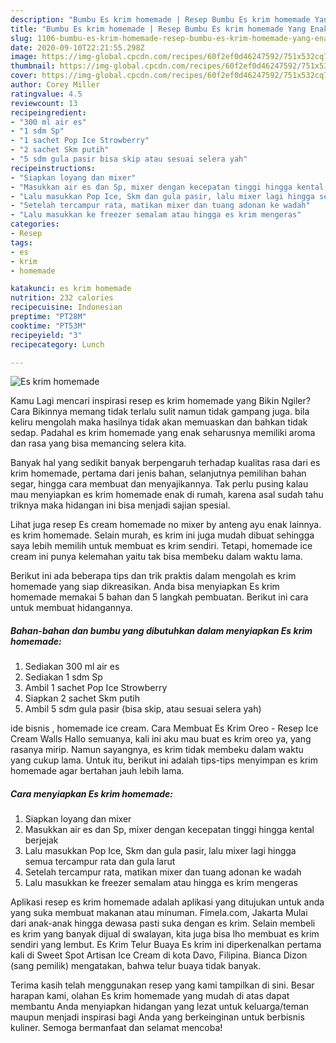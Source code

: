 ```yaml
---
description: "Bumbu Es krim homemade | Resep Bumbu Es krim homemade Yang Enak Dan Mudah"
title: "Bumbu Es krim homemade | Resep Bumbu Es krim homemade Yang Enak Dan Mudah"
slug: 1106-bumbu-es-krim-homemade-resep-bumbu-es-krim-homemade-yang-enak-dan-mudah
date: 2020-09-10T22:21:55.298Z
image: https://img-global.cpcdn.com/recipes/60f2ef0d46247592/751x532cq70/es-krim-homemade-foto-resep-utama.jpg
thumbnail: https://img-global.cpcdn.com/recipes/60f2ef0d46247592/751x532cq70/es-krim-homemade-foto-resep-utama.jpg
cover: https://img-global.cpcdn.com/recipes/60f2ef0d46247592/751x532cq70/es-krim-homemade-foto-resep-utama.jpg
author: Corey Miller
ratingvalue: 4.5
reviewcount: 13
recipeingredient:
- "300 ml air es"
- "1 sdm Sp"
- "1 sachet Pop Ice Strowberry"
- "2 sachet Skm putih"
- "5 sdm gula pasir bisa skip atau sesuai selera yah"
recipeinstructions:
- "Siapkan loyang dan mixer"
- "Masukkan air es dan Sp, mixer dengan kecepatan tinggi hingga kental berjejak"
- "Lalu masukkan Pop Ice, Skm dan gula pasir, lalu mixer lagi hingga semua tercampur rata dan gula larut"
- "Setelah tercampur rata, matikan mixer dan tuang adonan ke wadah"
- "Lalu masukkan ke freezer semalam atau hingga es krim mengeras"
categories:
- Resep
tags:
- es
- krim
- homemade

katakunci: es krim homemade 
nutrition: 232 calories
recipecuisine: Indonesian
preptime: "PT28M"
cooktime: "PT53M"
recipeyield: "3"
recipecategory: Lunch

---
```



![Es krim homemade](https://img-global.cpcdn.com/recipes/60f2ef0d46247592/751x532cq70/es-krim-homemade-foto-resep-utama.jpg)

Kamu Lagi mencari inspirasi resep es krim homemade yang Bikin Ngiler? Cara Bikinnya memang tidak terlalu sulit namun tidak gampang juga. bila keliru mengolah maka hasilnya tidak akan memuaskan dan bahkan tidak sedap. Padahal es krim homemade yang enak seharusnya memiliki aroma dan rasa yang bisa memancing selera kita.

Banyak hal yang sedikit banyak berpengaruh terhadap kualitas rasa dari es krim homemade, pertama dari jenis bahan, selanjutnya pemilihan bahan segar, hingga cara membuat dan menyajikannya. Tak perlu pusing kalau mau menyiapkan es krim homemade enak di rumah, karena asal sudah tahu triknya maka hidangan ini bisa menjadi sajian spesial.

Lihat juga resep Es cream homemade no mixer by anteng ayu enak lainnya. es krim homemade. Selain murah, es krim ini juga mudah dibuat sehingga saya lebih memilih untuk membuat es krim sendiri. Tetapi, homemade ice cream ini punya kelemahan yaitu tak bisa membeku dalam waktu lama.


Berikut ini ada beberapa tips dan trik praktis dalam mengolah es krim homemade yang siap dikreasikan. Anda bisa menyiapkan Es krim homemade memakai 5 bahan dan 5 langkah pembuatan. Berikut ini cara untuk membuat hidangannya.

<!--inarticleads1-->

##### Bahan-bahan dan bumbu yang dibutuhkan dalam menyiapkan Es krim homemade:

1. Sediakan 300 ml air es
1. Sediakan 1 sdm Sp
1. Ambil 1 sachet Pop Ice Strowberry
1. Siapkan 2 sachet Skm putih
1. Ambil 5 sdm gula pasir (bisa skip, atau sesuai selera yah)


ide bisnis , homemade ice cream. Cara Membuat Es Krim Oreo - Resep Ice Cream Walls Hallo semuanya, kali ini aku mau buat es krim oreo ya, yang rasanya mirip. Namun sayangnya, es krim tidak membeku dalam waktu yang cukup lama. Untuk itu, berikut ini adalah tips-tips menyimpan es krim homemade agar bertahan jauh lebih lama. 

<!--inarticleads2-->

##### Cara menyiapkan Es krim homemade:

1. Siapkan loyang dan mixer
1. Masukkan air es dan Sp, mixer dengan kecepatan tinggi hingga kental berjejak
1. Lalu masukkan Pop Ice, Skm dan gula pasir, lalu mixer lagi hingga semua tercampur rata dan gula larut
1. Setelah tercampur rata, matikan mixer dan tuang adonan ke wadah
1. Lalu masukkan ke freezer semalam atau hingga es krim mengeras


Aplikasi resep es krim homemade adalah aplikasi yang ditujukan untuk anda yang suka membuat makanan atau minuman. Fimela.com, Jakarta Mulai dari anak-anak hingga dewasa pasti suka dengan es krim. Selain membeli es krim yang banyak dijual di swalayan, kita juga bisa lho membuat es krim sendiri yang lembut. Es Krim Telur Buaya Es krim ini diperkenalkan pertama kali di Sweet Spot Artisan Ice Cream di kota Davo, Filipina. Bianca Dizon (sang pemilik) mengatakan, bahwa telur buaya tidak banyak. 

Terima kasih telah menggunakan resep yang kami tampilkan di sini. Besar harapan kami, olahan Es krim homemade yang mudah di atas dapat membantu Anda menyiapkan hidangan yang lezat untuk keluarga/teman maupun menjadi inspirasi bagi Anda yang berkeinginan untuk berbisnis kuliner. Semoga bermanfaat dan selamat mencoba!
